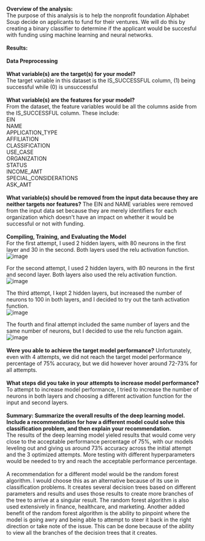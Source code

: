 **Overview of the analysis: <br>** 
The purpose of this analysis is to help the nonprofit foundation Alphabet Soup decide on applicants to fund for their ventures. We will do this by creating a binary classifier to determine if the applicant would be succesful with funding using machine learning and neural networks.<br>
<br>
**Results:<br>**
<br>
**Data Preprocessing<br>**
<br>
**What variable(s) are the target(s) for your model? <br>**
The target variable in this dataset is the IS_SUCCESSFUL column, (1) being successful while (0) is unsuccessful <br>
<br>
**What variable(s) are the features for your model? <br>**
From the dataset, the feature variables would be all the columns aside from the IS_SUCCESSFUL column. These include: <br>
EIN<br>
NAME<br>
APPLICATION_TYPE<br>
AFFILIATION<br>
CLASSIFICATION<br>
USE_CASE<br>
ORGANIZATION<br>
STATUS<br>
INCOME_AMT<br>
SPECIAL_CONSIDERATIONS<br>
ASK_AMT<br>
<br>
**What variable(s) should be removed from the input data because they are neither targets nor features?**
The EIN and NAME variables were removed from the input data set because they are merely identifiers for each organization which doesn't have an impact on whether it would be successful or not with funding.<br>
<br>
**Compiling, Training, and Evaluating the Model**
<br>
For the first attempt, I used 2 hidden layers, with 80 neurons in the first layer and 30 in the second. Both layers used the relu activation function.<br>
![image](https://github.com/user-attachments/assets/6b23e2d5-a762-4e8b-ae38-88b06c233b39) <br>

For the second attempt, I used 2 hidden layers, with 80 neurons in the first and second layer. Both layers also used the relu activation function.<br>
![image](https://github.com/user-attachments/assets/4607195a-8d9f-4f10-aa54-473eab248d8c) <br>

The third attempt, I kept 2 hidden layers, but increased the number of neurons to 100 in both layers, and I decided to try out the tanh activation function.<br>
![image](https://github.com/user-attachments/assets/10a81f4a-5cf3-4164-a398-3d3033d77697) <br>

The fourth and final attempt included the same number of layers and the same number of neurons, but I decided to use the relu function again.<br>
![image](https://github.com/user-attachments/assets/3588523c-53ad-4949-a466-f65a6f82b038) <br>
<br>
**Were you able to achieve the target model performance?**
Unfortunately, even with 4 attempts, we did not reach the target model performance percentage of 75% accuracy, but we did however hover around 72-73% for all attempts.<br>
<br>
**What steps did you take in your attempts to increase model performance?** <br>
To attempt to increase model performance, I tried to increase the number of neurons in both layers and choosing a different activation function for the input and second layers. <br>
<br>
**Summary: Summarize the overall results of the deep learning model. Include a recommendation for how a different model could solve this classification problem, and then explain your recommendation.** <br>
The results of the deep learning model yieled results that would come very close to the acceptable performance percentage of 75%, with our models leveling out and giving us around 73% accuracy across the initial attempt and the 3 optimized attempts. More testing with different hyperparameters would be needed to try and reach the acceptable performance percentage. <br>
<br>
A recommendation for a different model would be the random forest algorithm. I would choose this as an alternative because of its use in classification problems. It creates several decision trees based on different parameters and results and uses those results to create more branches of the tree to arrive at a singular result. The random forest algorithm is also used extensively in finance, healthcare, and marketing. Another added benefit of the random forest algorithm is the ability to pinpoint where the model is going awry and being able to attempt to steer it back in the right direction or take note of the issue. This can be done because of the ability to view all the branches of the decision trees that it creates.
